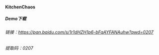 #### KitchenChaos
##### Demo下载
###### 链接：https://pan.baidu.com/s/1r1dHZH1p6-bFqAYFANAuhw?pwd=0207 
###### 提取码：0207
